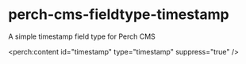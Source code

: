 # perch-cms-fieldtype-timestamp
A simple timestamp field type for Perch CMS

<perch:content id="timestamp" type="timestamp" suppress="true" />
